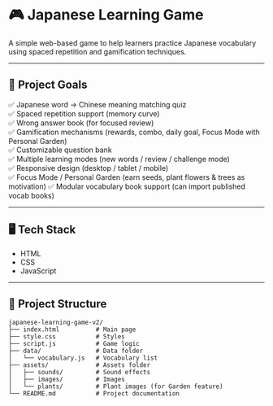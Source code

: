 # 🎮 Japanese Learning Game

A simple web-based game to help learners practice Japanese vocabulary using spaced repetition and gamification techniques.

---

## 🎯 Project Goals

✅ Japanese word → Chinese meaning matching quiz  
✅ Spaced repetition support (memory curve)  
✅ Wrong answer book (for focused review)  
✅ Gamification mechanisms (rewards, combo, daily goal, Focus Mode with Personal Garden)  
✅ Customizable question bank  
✅ Multiple learning modes (new words / review / challenge mode)  
✅ Responsive design (desktop / tablet / mobile)  
✅ Focus Mode / Personal Garden (earn seeds, plant flowers & trees as motivation)
✅ Modular vocabulary book support (can import published vocab books)


---

## 🖥️ Tech Stack

- HTML  
- CSS  
- JavaScript  

---

## 📁 Project Structure

```plaintext
japanese-learning-game-v2/
├── index.html          # Main page
├── style.css           # Styles
├── script.js           # Game logic
├── data/               # Data folder
│   └── vocabulary.js   # Vocabulary list
├── assets/             # Assets folder
│   ├── sounds/         # Sound effects
│   ├── images/         # Images
│   └── plants/         # Plant images (for Garden feature)
└── README.md           # Project documentation
